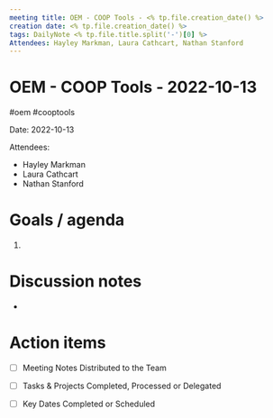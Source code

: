 ```yaml
---
meeting title: OEM - COOP Tools - <% tp.file.creation_date() %>
creation date: <% tp.file.creation_date() %>
tags: DailyNote <% tp.file.title.split('-')[0] %>
Attendees: Hayley Markman, Laura Cathcart, Nathan Stanford
---
```


# OEM - COOP Tools - 2022-10-13
#oem #cooptools 

Date: 2022-10-13

Attendees:
* Hayley Markman
* Laura Cathcart
* Nathan Stanford


# Goals / agenda 
1. 

# Discussion notes
- 

# Action items
- [ ] Meeting Notes Distributed to the Team
- [ ] Tasks & Projects Completed, Processed or Delegated
- [ ] Key Dates Completed or Scheduled

